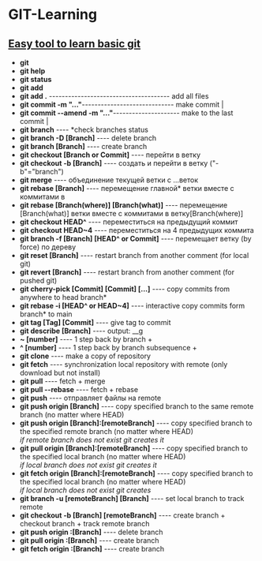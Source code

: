 # GIT-Learning
[Easy tool to learn basic git](https://learngitbranching.js.org/?locale=en_US&DEMO=)<br>
---
- **git**<br>
- **git help**<br>
- **git status**<br>
- **git add**<br>
- **git add .** -------------------------------------- add all files<br>
- **git commit -m "..."**----------------------------- make commit |<br>
- **git commit --amend -m "..."**--------------------- make to the last commit |<br>
- **git branch**                                  ---- *check branches status<br>
- **git branch -D [Branch]**                      ---- delete branch<br>
- **git branch [Branch]**                         ---- create branch<br>
- **git checkout [Branch or Commit]**             ---- перейти в ветку<br>
- **git checkout -b [Branch]**                    ---- создать и перейти в ветку ("-b"="branch") <br>
- **git merge**                                   ---- объединение текущей ветки с ...веток<br>  
- **git rebase [Branch]**                         ---- перемещение главной* ветки вместе с коммитами в<br>
- **git rebase [Branch(where)] [Branch(what)]**   ---- перемещение [Branch(what)] ветки вместе с коммитами в ветку[Branch(where)]<br>
- **git checkout HEAD^**                          ---- переместиться на предыдущий коммит<br>
- **git checkout HEAD~4**                         ---- переместиться на 4 предыдущих коммита<br>
- **git branch -f [Branch] [HEAD^ or Commit]**    ---- перемещает ветку (by force) по дереву<br>
- **git reset [Branch]**                          ---- restart branch from another comment (for local git)<br>
- **git revert [Branch]**                         ---- restart branch from another comment (for pushed git)<br>
- **git cherry-pick [Commit] [Commit] [...]**     ---- copy commits from anywhere to head branch*<br>
- **git rebase -i [HEAD^ or HEAD~4]**             ---- interactive copy commits form branch* to main<br>
- **git tag [Tag] [Commit]**                      ---- give tag to commit<br>
- **git describe [Branch]**                       ---- output: <tag>_<numCommits>_g<hash><br>
- **~ [number]**                                  ---- 1 step back by branch +<br>
- **^ [number]**                                  ---- 1 step back by branch subsequence +<br>
- **git clone**                                   ---- make a copy of repository<br>
- **git fetch**                                   ---- synchronization local repository with remote (only download but not install)<br>
- **git pull**                                    ---- fetch + merge<br>
- **git pull --rebase**                           ---- fetch + rebase<br>
- **git push**                                    ---- отправляет файлы на remote<br>
- **git push origin [Branch]**                    ---- copy specified branch to the same remote branch (no matter where HEAD)<br>
- **git push origin [Branch]:[remoteBranch]**     ---- copy specified branch to the specified remote branch (no matter where HEAD) <br>
                                                *if remote branch does not exist git creates it*<br>
- **git pull origin [Branch]:[remoteBranch]**     ---- copy specified branch to the specified local branch (no matter where HEAD) <br>
                                                *if local branch does not exist git creates it*<br>
- **git fetch origin [Branch]:[remoteBranch]**    ---- copy specified branch to the specified local branch (no matter where HEAD) <br>
                                                *if local branch does not exist git creates*<br>
- **git branch -u [remoteBranch] [Branch]**       ---- set local branch to track remote<br>
- **git checkout -b [Branch] [remoteBranch]**     ---- create branch + checkout branch + track remote branch<br>
- **git push origin :[Branch]**                   ---- delete branch<br>
- **git pull origin :[Branch]**                   ---- create branch<br>
- **git fetch origin :[Branch]**                  ---- create branch<br>

